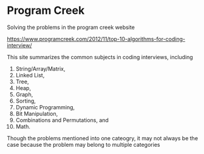 # Program Creek

Solving the problems in the program creek website

https://www.programcreek.com/2012/11/top-10-algorithms-for-coding-interview/

This site summarizes the common subjects in coding interviews, including 
1) String/Array/Matrix, 
2) Linked List, 
3) Tree, 
4) Heap, 
5) Graph, 
6) Sorting, 
7) Dynamic Programming, 
8) Bit Manipulation, 
9) Combinations and Permutations, and 
10) Math. 

Though the problems mentioned into one cateogry, it may not always be the case because the problem may belong to multiple categories